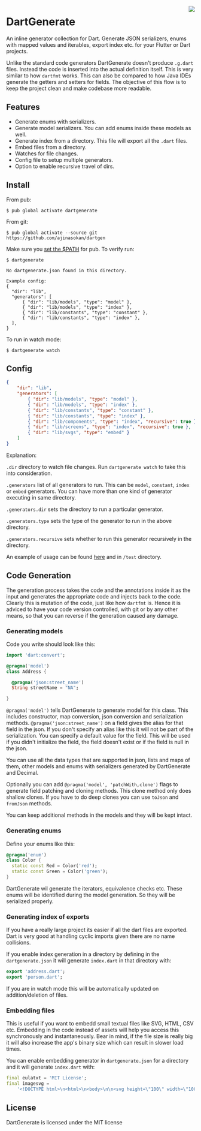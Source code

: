 <a href="https://zerodha.tech"><img src="https://zerodha.tech/static/images/github-badge.svg" align="right" /></a>

# DartGenerate

An inline generator collection for Dart. Generate JSON serializers, enums with mapped values and iterables, export index etc. for your Flutter or Dart projects.

Unlike the standard code generators DartGenerate doesn't produce `.g.dart` files. Instead the code is inserted into the actual definition itself. This is very similar to how `dartfmt` works. This can also be compared to how Java IDEs generate the getters and setters for fields. The objective of this flow is to keep the project clean and make codebase more readable.

## Features

- Generate enums with serializers.
- Generate model serializers. You can add enums inside these models as well.
- Generate index from a directory. This file will export all the `.dart` files.
- Embed files from a directory.
- Watches for file changes.
- Config file to setup multiple generators.
- Option to enable recursive travel of dirs.

## Install

From pub:

```shell
$ pub global activate dartgenerate
```

From git:

```shell
$ pub global activate --source git https://github.com/ajinasokan/dartgen
```

Make sure you [set the $PATH](https://dart.dev/tools/pub/cmd/pub-global#running-a-script-from-your-path) for pub. To verify run:

```shell
$ dartgenerate

No dartgenerate.json found in this directory.

Example config:
{
  "dir": "lib",
  "generators": [
      { "dir": "lib/models", "type": "model" },
      { "dir": "lib/models", "type": "index" },
      { "dir": "lib/constants", "type": "constant" },
      { "dir": "lib/constants", "type": "index" },
  ],
}
```

To run in watch mode:

```shell
$ dartgenerate watch
```

## Config

```json
{
    "dir": "lib",
    "generators": [
        { "dir": "lib/models", "type": "model" },
        { "dir": "lib/models", "type": "index" },
        { "dir": "lib/constants", "type": "constant" },
        { "dir": "lib/constants", "type": "index" },
        { "dir": "lib/components", "type": "index", "recursive": true },
        { "dir": "lib/screens", "type": "index", "recursive": true },
        { "dir": "lib/svgs", "type": "embed" }
    ]
}
```

Explanation:

`.dir` directory to watch file changes. Run `dartgenerate watch` to take this into consideration.

`.generators` list of all generators to run. This can be `model`, `constant`, `index` or `embed` generators. You can have more than one kind of generator executing in same directory.

`.generators.dir` sets the directory to run a particular generator.

`.generators.type` sets the type of the generator to run in the above directory.

`.generators.recursive` sets whether to run this generator recursively in the directory.

An example of usage can be found [here](EXAMPLE.md) and in `/test` directory.

## Code Generation

The generation process takes the code and the annotations inside it as the input and generates the appropriate code and injects back to the code. Clearly this is mutation of the code, just like how `dartfmt` is. Hence it is adviced to have your code version controlled, with git or by any other means, so that you can reverse if the generation caused any damage.

### Generating models

Code you write should look like this:

```dart
import 'dart:convert';

@pragma('model')
class Address {

  @pragma('json:street_name')
  String streetName = "NA";

}
```

`@pragma('model')` tells DartGenerate to generate model for this class. This includes constructor, map conversion, json conversion and serialization methods. `@pragma('json:street_name')` on a field gives the alias for that field in the json. If you don't specify an alias like this it will not be part of the serialization. You can specify a default value for the field. This will be used if you didn't initialize the field, the field doesn't exist or if the field is null in the json.

You can use all the data types that are supported in json, lists and maps of them, other models and enums with serializers generated by DartGenerate and Decimal.

Optionally you can add `@pragma('model', 'patchWith,clone')` flags to generate field patching and cloning methods. This clone method only does shallow clones. If you have to do deep clones you can use `toJson` and `fromJson` methods.

You can keep additional methods in the models and they will be kept intact.

### Generating enums

Define your enums like this:

```dart
@pragma('enum')
class Color {
  static const Red = Color('red');
  static const Green = Color('green');
}
```

DartGenerate wil generate the iterators, equivalence checks etc. These enums will be identified during the model generation. So they will be serialized properly.

### Generating index of exports

If you have a really large project its easier if all the dart files are exported. Dart is very good at handling cyclic imports given there are no name collisions.

If you enable index generation in a directory by defining in the `dartgenerate.json` it will generate `index.dart` in that directory with:

```dart
export 'address.dart';
export 'person.dart';
```

If you are in watch mode this will be automatically updated on addition/deletion of files.

### Embedding files

This is useful if you want to embedd small textual files like SVG, HTML, CSV etc. Embedding in the code instead of assets will help you access this synchronously and instantaneously. Bear in mind, if the file size is really big it will also increase the app's binary size which can result in slower load times.

You can enable embedding generator in `dartgenerate.json` for a directory and it will generate `index.dart` with:

```dart
final eulatxt = 'MIT License';
final imagesvg =
    '<!DOCTYPE html>\n<html>\n<body>\n\n<svg height=\"100\" width=\"100\">\n  <circle cx=\"50\" cy=\"50\" r=\"40\" stroke=\"black\" stroke-width=\"3\" fill=\"red\" />\n  Sorry, your browser does not support inline SVG.  \n</svg> \n \n</body>\n</html>\n';
```

## License

DartGenerate is licensed under the MIT license